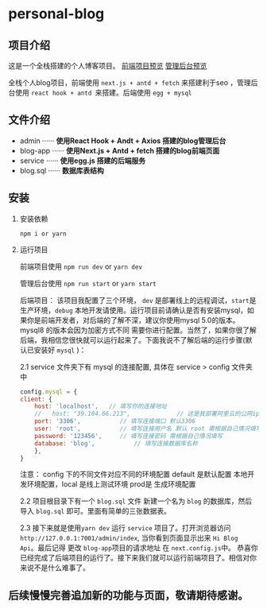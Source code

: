 # personal-blog

## 项目介绍
这是一个全栈搭建的个人博客项目。
 [前端项目预览](https://blog.happynewball.com)
 [管理后台预览](https://admin.happynewball.com)
 
 全栈个人blog项目，前端使用 `next.js + antd + fetch` 来搭建利于seo ，管理后台使用 `react hook + antd `来搭建。后端使用 `egg + mysql`
 

## 文件介绍
*  admin ······ **使用React Hook + Andt + Axios 搭建的blog管理后台**
*  blog-app ······ **使用Next.js + Antd + fetch 搭建的blog前端页面**
*  service ······ **使用egg.js 搭建的后端服务**
*  blog.sql ······ **数据库表结构**

## 安装
1.  安装依赖

    `npm i or yarn `
	
2. 运行项目

    前端项目使用 `npm run dev` or `yarn dev`
	
    管理后台使用 `npm run start` or `yarn start`
	
    后端项目： 该项目我配置了三个环境， `dev` 是部署线上的远程调试，`start`是生产环境，`debug` 本地开发请使用。运行项目前请确认是否有安装mysql，如果你是前端开发者，对后端的了解不深，建议你使用mysql 5.0的版本。mysql8 的版本会因为加密方式不同 需要你进行配置。当然了，如果你很了解后端，我相信您很快就可以运行起来了。下面我说不了解后端的运行步骤(默认已安装好 `mysql` )：
	
    2.1 service 文件夹下有 mysql 的连接配置, 具体在 service > config 文件夹中

    ```javascript
    config.mysql = {
    client: {
        host: 'localhost',   // 填写你的连接地址
        //   host: "39.104.66.213",				// 这是我部署阿里云的公网ip
        port: '3306',			// 填写连接端口 默认3306
        user: 'root',			// 填写连接用户名 默认 root 需根据自己情况填写
        password: '123456',		// 填写连接密码 需根据自己情况填写
        database: 'blog',			// 填写连接数据库名称
        },
    }
    ```
	
    注意： config 下的不同文件对应不同的环境配置 default 是默认配置 本地开发环境配置，local 是线上测试环境 prod是 生成环境配置
		
    2.2  项目根目录下有一个 `blog.sql` 文件 新建一个名为 `blog` 的数据库，然后导入 `blog.sql` 即可。里面有简单的三张数据表。

    2.3  接下来就是使用`yarn dev` 运行 `service` 项目了。打开浏览器访问 `http://127.0.0.1:7001/admin/index`, 当你看到页面显示出来 `Hi Blog Api`。最后记得 更改 `blog-app`项目的请求地址 在 `next.config.js`中。 恭喜你 已经完成了后端项目的运行了。接下来我们就可以运行前端项目了。相信对你来说不是什么难事了。


## 后续慢慢完善追加新的功能与页面，敬请期待感谢。